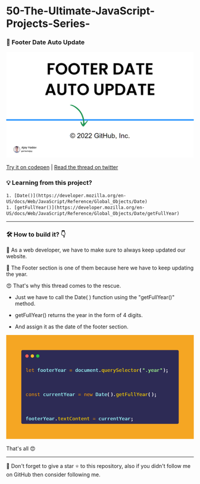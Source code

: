 # 50-The-Ultimate-JavaScript-Projects-Series-

### 🎉 Footer Date Auto Update

![Thumb](_readme_images/thumb.png)


[Try it on codepen](https://codepen.io/atechajay/pen/KKoKbmG) | [Read the thread on twitter](https://twitter.com/ATechAjay/status/1542098394037878785)


### 💡 Learning from this project?

    1. [Date()](https://developer.mozilla.org/en-US/docs/Web/JavaScript/Reference/Global_Objects/Date)
    1. [getFullYear()](https://developer.mozilla.org/en-US/docs/Web/JavaScript/Reference/Global_Objects/Date/getFullYear)

___
### 🛠 How to build it? 👇

📌 As a web developer, we have to make sure to always keep updated our website.

📌 The Footer section is one of them because here we have to keep updating the year.

😍 That's why this thread comes to the rescue.

- Just we have to call the Date( ) function using the "getFullYear()" method.

- getFullYear() returns the year in the form of 4 digits.

- And assign it as the date of the footer section.

![tweet1](_readme_images/1.png)

That's all 😍

---

🔔 Don't forget to give a star ⭐ to this repository, also if you didn't follow me on GitHub then consider following me.
